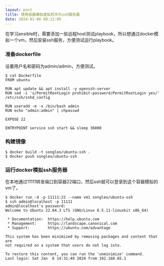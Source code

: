 ```yaml
---
layout: post
title: 使用容器模拟虚拟机作为ssh服务器
date: 2024-01-06 00:12:05
---
```


在学习ansible时，需要添加一些远程host测试playbook，所以想通过docker模拟一个vm，然后安装ssh服务，方便测试运行playbook。

### 准备dockerfile

设置用户名和密码为admin/admin，方便测试。

```
$ cat Dockerfile
FROM ubuntu

RUN apt update && apt install -y openssh-server
RUN sed -i 's/PermitRootLogin prohibit-password/PermitRootLogin yes/' /etc/ssh/sshd_config

RUN useradd -m -s /bin/bash admin
RUN echo "admin:admin" | chpasswd

EXPOSE 22

ENTRYPOINT service ssh start && sleep 36000
```

### 构建镜像

```
$ docker build -t songleo/ubuntu-ssh .
$ docker push songleo/ubuntu-ssh
```

### 运行docker模拟ssh服务器

在本地通过11111转发端口到容器22端口，然后ssh就可以登录到这个容器模拟的vm了。

```
$ docker run -d -p 11111:22 --name vm1 songleo/ubuntu-ssh
$ ssh admin@localhost -p 11111
admin@localhost's password:
Welcome to Ubuntu 22.04.3 LTS (GNU/Linux 6.5.11-linuxkit x86_64)

 * Documentation:  https://help.ubuntu.com
 * Management:     https://landscape.canonical.com
 * Support:        https://ubuntu.com/advantage

This system has been minimized by removing packages and content that are
not required on a system that users do not log into.

To restore this content, you can run the 'unminimize' command.
Last login: Sat Jan  6 14:31:49 2024 from 192.168.65.1
```
